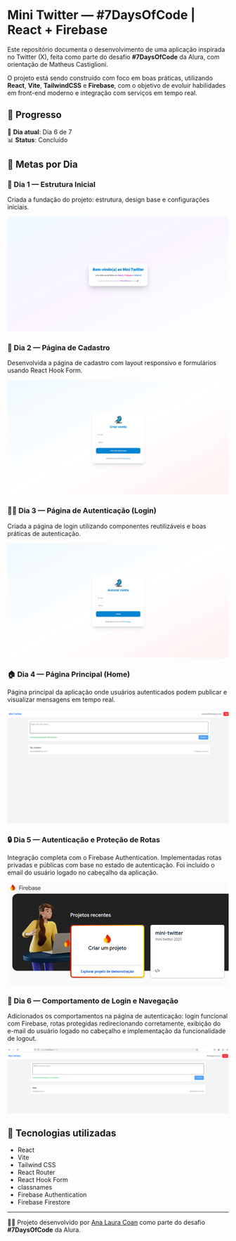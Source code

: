 # Mini Twitter — #7DaysOfCode | React + Firebase

Este repositório documenta o desenvolvimento de uma aplicação inspirada no Twitter (X), feita como parte do desafio **#7DaysOfCode** da Alura, com orientação de Matheus Castiglioni.

O projeto está sendo construído com foco em boas práticas, utilizando **React**, **Vite**, **TailwindCSS** e **Firebase**, com o objetivo de evoluir habilidades em front-end moderno e integração com serviços em tempo real.

## 🚀 Progresso

📆 **Dia atual**: Dia 6 de 7  
📊 **Status**: Concluído

## 📌 Metas por Dia

### 🧩 Dia 1 — Estrutura Inicial
Criada a fundação do projeto: estrutura, design base e configurações iniciais.

![Estrutura Inicial](./src/assets/images/home_page.png)

### 🧱 Dia 2 — Página de Cadastro
Desenvolvida a página de cadastro com layout responsivo e formulários usando React Hook Form.

![Página de Cadastro](./src/assets/images/register_page.png)

### 🧑‍💻 Dia 3 — Página de Autenticação (Login)
Criada a página de login utilizando componentes reutilizáveis e boas práticas de autenticação.

![Página de Login](./src/assets/images/login_page.png)

### 🏠 Dia 4 — Página Principal (Home)
Página principal da aplicação onde usuários autenticados podem publicar e visualizar mensagens em tempo real.

![Página Principal](./src/assets/images/home_page_2.png)

### 🔒 Dia 5 — Autenticação e Proteção de Rotas
Integração completa com o Firebase Authentication. Implementadas rotas privadas e públicas com base no estado de autenticação. Foi incluído o email do usuário logado no cabeçalho da aplicação.

![Autenticação e Rotas Protegidas](./src/assets/images/firebase_page.png)

### 🧭 Dia 6 — Comportamento de Login e Navegação
Adicionados os comportamentos na página de autenticação: login funcional com Firebase, rotas protegidas redirecionando corretamente, exibição do e-mail do usuário logado no cabeçalho e implementação da funcionalidade de logout.

![Comportamentos de Autenticação](./src/assets/images/email_auth.png)

## 🧰 Tecnologias utilizadas

- React
- Vite
- Tailwind CSS
- React Router
- React Hook Form
- classnames
- Firebase Authentication
- Firebase Firestore

---

👩‍💻 Projeto desenvolvido por [Ana Laura Coan](https://www.linkedin.com/in/analauracoan/) como parte do desafio **#7DaysOfCode** da Alura.
